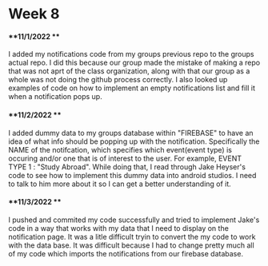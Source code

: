 # Week 8
#### **11/1/2022 **
I added my notifications code from my groups previous repo to the groups actual repo. I did this because our group made the mistake of making a repo that was not aprt of the class organization, along with that our group as a whole was not doing the github process correctly. I also looked up examples of code on how to implement an empty notifications list and fill it when a notification pops up.

#### **11/2/2022 **
I added dummy data to my groups database within "FIREBASE" to have an idea of what info should be popping up with the notification. Specifically the NAME of the notifcation, which specifies which event(event type) is occuring and/or one that is of interest to the user. For example, EVENT TYPE 1 : "Study Abroad". While doing that, I read through Jake Heyser's code to see how to implement this dummy data into android studios. I need to talk to him more about it so I can get a better understanding of it. 

#### **11/3/2022 **
I pushed and commited my code successfully and tried to implement Jake's code in a way that works with my data that I need to display on the notification page. It was a litle difficult tryin to convert the my code to work with the data base. It was difficult because I had to change pretty much all of my code which imports the notifications from our firebase database. 
